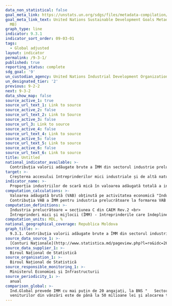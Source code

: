 ```yaml
---
data_non_statistical: false
goal_meta_link: https://unstats.un.org/sdgs/files/metadata-compilation/Metadata-Goal-9.pdf
goal_meta_link_text: United Nations Sustainable Development Goals Metadata (PDF 4.0
  MB)
graph_type: line
indicator: 9.3.1
indicator_sort_order: 09-03-01
tags:
  - Global adjusted
layout: indicator
permalink: /9-3-1/
published: true
reporting_status: complete
sdg_goal: '9'
un_custodian_agency: United Nations Industrial Development Organization (UNIDO)
un_designated_tier: '2'
previous: 9-2-2
next: 9-3-2
data_show_map: false
source_active_1: true
source_url_text_1: Link to source
source_active_2: false
source_url_text_2: Link to Source
source_active_3: false
source_url_3: Link to source
source_active_4: false
source_url_text_4: Link to source
source_active_5: false
source_url_text_5: Link to source
source_active_6: false
source_url_text_6: Link to source
title: Untitled
national_indicator_available: >-
  Contribuția valorii adăugate brute a ÎMM din sectorul industrie prelucrătoare în total valoarea adăugată brută în industrie prelucrătoare
target: >-
  Creșterea accesului întreprinderilor mici industriale și de altă natură, în special din țările în curs de dezvoltare, la servicii financiare, inclusiv la credite accesibile, și integrarea acestora în lanțuri valorice și piețe externe
indicator_name: >-
  Proporția industriilor de scară mică în valoarea adăugată totală a industriei
computation_calculations: >-
  Valoarea adăugată brută (VAB) obținută pe activitatea economică "Industrie prelucrătoare " a ÎMM raportată la Valoarea adăugată brută (VAB) obținută pe activitatea economică "Industrie prelucrătoare" total pe economie; prețuri curente.<br> 
  Contribuția VAB a ÎMM pentru industria prelucrătoare la formarea VAB total pe economie = VAB industrie prelucrătoare ÎMM / VAB industria prelucrătoare total pe economie*100.
computation_definitions: >-
  Industria prelucrătoare = secțiunea C din CAEM Rev.2 <br> 
  Întreprinderi mici și mijlocii (ÎMM) - întreprinderile care îndeplinesc cumulativ următoarele condiții: a) au un număr mediu anual de salariați (numărul mediu scriptic al personalului în perioada de gestiune) de până la 250; b) realizează o cifră anuală de afaceri (venituri din vânzări) de până la 50 de milioane de lei sau dețin active totale (active imobilizate și active circulante) de până la 50 de milioane de lei, conform ultimei situații financiare aprobate. De menționat că plafonul cifrei de afaceri și al activelor totale poate fi modificat de către Guvern, în funcție de evoluția indicatorilor macroeconomici (art. 4 din Legea nr. 179 din  21.07.2016 cu privire la întreprinderile mici și mijlocii)
computation_units: MDL, %
national_geographical_coverage: Republica Moldova
graph_title: >-
  9.3.1. Contribuția valorii adăugate brute a ÎMM din sectorul industrie prelucrătoare în total valoarea adăugată brută în industrie prelucrătoare
source_data_source_1: >-
  [Conturi Naționale](http://www.statistica.md/pageview.php?l=ro&idc=263&id=2334)
source_data_supplier_1: >-
  Biroul Național de Statistică
source_organisation_1: >-
  Biroul Național de Statistică
source_responsible_monitoring_1: >-
  Ministerul Economiei și Infrastructurii
source_periodicity_1: >-
  anual
comparison_global: >-
  Ind.Global prevede IMM cu mai puțin de 20 angajați, la BNS "   Sectorul întreprinderilor mici si mijlocii cuprinde întreprinderile a căror număr mediu anual  de salariați constituie cel mult 249 de persoane, iar suma anuală a <br> 
  veniturilor din vânzări este de până la 50 milioane lei și alocarea totală anuală de bilanț a activelor este de până la 50 milioane lei. "
---
```

